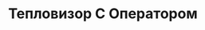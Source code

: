 ---
id: '40'
title: Тепловизор С Оператором
description: Сумма указана за один час работы с оператором
price: '1500'
order: 40
default_thumbnail_image: images/IMG_20210204_123500_sm.jpg
default_original_image: images/IMG_20210204_123500.jpg
category: content/category/06izmer.md
featured: true
layout: product
---